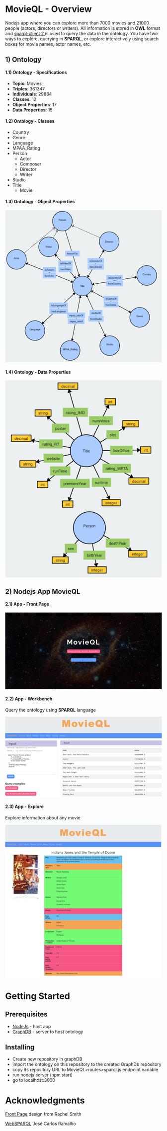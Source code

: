# MovieQL - Overview

Nodejs app where you can explore more than 7000 movies and 21000 people (actors, directors or writers). All information is stored in **OWL** format and [sparql-client 2  ](https://www.npmjs.com/package/sparql-client-2) is used to query the data in the ontology.
You have two ways to explore, querying in **SPARQL**, or explore interactively using search boxes for movie names, actor names, etc.

## 1) Ontology

#### 1.1) Ontology - Specifications

- **Topic**: Movies
- **Triples**: 381347
- **Individuals**: 29884
- **Classes**: 12
- **Object Properties**: 17
- **Data Properties**: 15 

#### 1.2) Ontology - Classes

- Country
- Genre
- Language
- MPAA_Rating
- Person
    - Actor
    - Composer
    - Director
    - Writer
- Studio
- Title
    - Movie

#### 1.3) Ontology - Object Properties

![picture](img/objectProperties.png)

#### 1.4) Ontology - Data Properties

![picture](img/dataProperties.png)


## 2) Nodejs App MovieQL

#### 2.1) App - Front Page
![picture](img/frontPage.png)

#### 2.2) App - Workbench
Query the ontology using **SPARQL** language

![picture](img/workbench.png)

#### 2.3) App - Explore
Explore information about any movie

![picture](img/explore_movie.png)



# Getting Started

## Prerequisites

- [NodeJs] - host app
- [GraphDB] - server to host ontology


## Installing

- Create new repository in graphDB
- import the ontology on this repository to the created GraphDb repository
- copy its repository URL to MovieQL>routes>sparql.js endpoint variable
- run nodejs server (npm start)
- go to localhost:3000




# Acknowledgments

[Front Page] design from Rachel Smith

[WebSPARQL] José Carlos Ramalho



[NodeJs]: <https://nodejs.org/en/>
[GraphDB]: <http://graphdb.ontotext.com> 

[Front Page]:<https://tympanus.net/codrops/2014/09/23/animated-background-headers/>

[WebSPARQL]: <https://github.com/jcramalho/WebSPARQL>